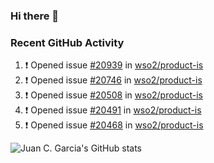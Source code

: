 ### Hi there 👋

<!--
**jcgarciaa/jcgarciaa** is a ✨ _special_ ✨ repository because its `README.md` (this file) appears on your GitHub profile.

Here are some ideas to get you started:

- 🔭 I’m currently working on ...
- 🌱 I’m currently learning ...
- 👯 I’m looking to collaborate on ...
- 🤔 I’m looking for help with ...
- 💬 Ask me about ...
- 📫 How to reach me: ...
- 😄 Pronouns: ...
- ⚡ Fun fact: ...
-->

### Recent GitHub Activity

<!--START_SECTION:activity-->
1. ❗ Opened issue [#20939](https://github.com/wso2/product-is/issues/20939) in [wso2/product-is](https://github.com/wso2/product-is)
2. ❗ Opened issue [#20746](https://github.com/wso2/product-is/issues/20746) in [wso2/product-is](https://github.com/wso2/product-is)
3. ❗ Opened issue [#20508](https://github.com/wso2/product-is/issues/20508) in [wso2/product-is](https://github.com/wso2/product-is)
4. ❗ Opened issue [#20491](https://github.com/wso2/product-is/issues/20491) in [wso2/product-is](https://github.com/wso2/product-is)
5. ❗ Opened issue [#20468](https://github.com/wso2/product-is/issues/20468) in [wso2/product-is](https://github.com/wso2/product-is)
<!--END_SECTION:activity-->

![Juan C. Garcia's GitHub stats](https://github-readme-stats.vercel.app/api?username=jcgarciaa&count_private=true&show_icons=true&hide_border=true)